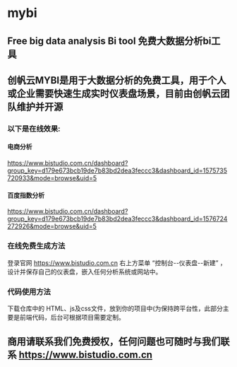 # mybi
## Free big data analysis Bi tool 免费大数据分析bi工具

## 创帆云MYBI是用于大数据分析的免费工具，用于个人或企业需要快速生成实时仪表盘场景，目前由创帆云团队维护并开源


### 以下是在线效果:

#### 电商分析
https://www.bistudio.com.cn/dashboard?group_key=d179e673bcb19de7b83bd2dea3feccc3&dashboard_id=1575735720933&mode=browse&uid=5


#### 百度指数分析
https://www.bistudio.com.cn/dashboard?group_key=d179e673bcb19de7b83bd2dea3feccc3&dashboard_id=1576724272926&mode=browse&uid=5

### 在线免费生成方法
登录官网  https://www.bistudio.com.cn   右上方菜单 “控制台--仪表盘--新建” ，设计并保存自己的仪表盘，嵌入任何分析系统或网站中。


### 代码使用方法
下载仓库中的 HTML、js及css文件，放到你的项目中(为保持跨平台性，此部分主要是前端代码，后台可根据项目需要定制。

## 商用请联系我们免费授权，任何问题也可随时与我们联系  https://www.bistudio.com.cn

